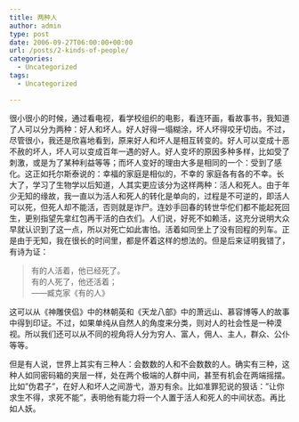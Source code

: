 ```yaml
---
title: 两种人
author: admin
type: post
date: 2006-09-27T06:00:00+00:00
url: /posts/2-kinds-of-people/
categories:
  - Uncategorized
tags:
  - Uncategorized

---
```

很小很小的时候，通过看电视，看学校组织的电影，看连环画，看故事书，我知道了人可以分为两种：好人和坏人。好人好得一塌糊涂，坏人坏得咬牙切齿。不过，尽管很小，我还是欣喜地看到，原来好人和坏人是相互转变的。好人可以变成十恶不赦的坏人，坏人可以变成百年一遇的好人。好人变坏的原因多种多样，比如受了刺激，或是为了某种利益等等；而坏人变好的理由大多是相同的一个：受到了感化。这正如托尔斯泰说的：幸福的家庭是相似的，不幸的 家庭各有各的不幸。长大了，学习了生物学以后知道，人其实更应该分为这样两种：活人和死人。由于年少无知的缘故，我一直以为活人和死人的转化是单向的，过程是不可逆的，即活人可以死，但死人却不能活，否则就是诈尸。连妙手回春的转世华佗们都不能起死回生，更别指望先拿红包再干活的白衣们。人们说，好死不如赖活，这充分说明大众早就认识到了这一点，所以对死亡如此害怕。活着如同坐上了没有回程的列车。正是由于无知，我在很长的时间里，都是怀着这样的想法的。但是后来证明我错了，有诗为证：

> 有的人活着，他已经死了。  
> 有的人死了，他还活着；  
> ——臧克家《有的人》

这可以从《神雕侠侣》中的林朝英和《天龙八部》中的萧远山、慕容博等人的故事中得到印证。不过，如果单纯从自然人的角度来分类，则对人的社会性是一种漠视。所以我们还可以从不同的视角将人分为穷人、富人，佣人、主人，群众、公仆等等。

但是有人说，世界上其实有三种人：会数数的人和不会数数的人。确实有三种，这种人如同密码箱的夹层一样，处在两个极端的人群中间，甚至有机会在两端摇摆。比如&#8221;伪君子&#8221;，在好人和坏人之间游弋，游刃有余。比如准罪犯说的狠话：&#8221;让你求生不得，求死不能&#8221;，表明他有能力将一个人置于活人和死人的中间状态。再比如人妖。